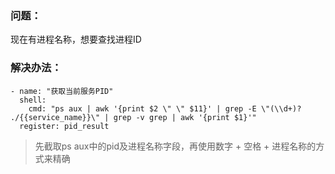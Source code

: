 ### 问题：
现在有进程名称，想要查找进程ID  
### 解决办法：
```
- name: "获取当前服务PID"
  shell:
    cmd: "ps aux | awk '{print $2 \" \" $11}' | grep -E \"(\\d+)? ./{{service_name}}\" | grep -v grep | awk '{print $1}'"
  register: pid_result
```

> 先截取ps aux中的pid及进程名称字段，再使用数字 + 空格 + 进程名称的方式来精确